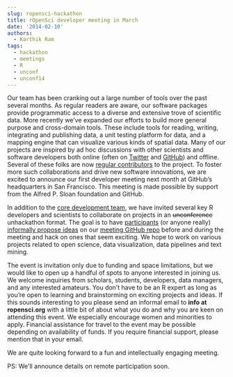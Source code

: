```yaml
---
slug: ropensci-hackathon
title: rOpenSci developer meeting in March
date: '2014-02-10'
authors:
  - Karthik Ram
tags:
  - hackathon
  - meetings
  - R
  - unconf
  - unconf14
---
```


Our team has been cranking out a large number of tools over the past several months. As regular readers are aware, our software packages provide programmatic access to a diverse and extensive trove of scientific data. More recently we’ve expanded our efforts to build more general purpose and cross-domain tools. These include tools for reading, writing, integrating and publishing data, a unit testing platform for data, and a mapping engine that can visualize various kinds of spatial data. Many of our projects are inspired by ad hoc discussions with other scientists and software developers both online (often on [Twitter](https://twitter.com/ropensci) and [GitHub](https://github.com/ropensci)) and offline. Several of these folks are now [regular contributors](/community/) to the project. To foster more such collaborations and drive new software innovations, we are excited to announce our first developer meeting next month at GitHub’s headquarters in San Francisco. This meeting is made possible by support from the Alfred P. Sloan foundation and GitHub.

In addition to the [core development team](/about/#devteam), we have invited several key R developers and scientists to collaborate on projects in an <strike>unconference</strike> unhackathon format. The goal is to have [participants](https://github.com/ropensci/hackathon#ropensci-hackathon) (or anyone really) [informally propose ideas](https://github.com/ropensci/hackathon/issues) on our [meeting GitHub repo](https://github.com/ropensci/hackathon) before and during the meeting and hack on ones that seem exciting. We hope to work on various projects related to open science, data visualization, data pipelines and text mining.

The event is invitation only due to funding and space limitations, but we would like to open up a handful of spots to anyone interested in joining us. We welcome inquiries from scholars, students, developers, data managers, and any interested amateurs. You don’t have to be an R expert as long as you’re open to learning and brainstorming on exciting projects and ideas. If this sounds interesting to you please send an informal email to **info at ropensci.org** with a little bit of about what you do and why you are keen on attending this event. We especially encourage women and minorities to apply. Financial assistance for travel to the event may be possible depending on availability of funds. If you require financial support, please mention that in your email.

We are quite looking forward to a fun and intellectually engaging meeting.

PS: We'll announce details on remote participation soon.
